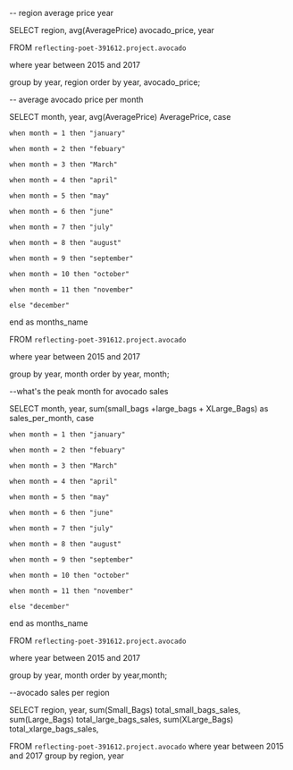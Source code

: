 -- region average price year

SELECT region, avg(AveragePrice) avocado_price, year

FROM `reflecting-poet-391612.project.avocado`

where year between 2015 and 2017

group by year, region 
order by year, avocado_price;

-- average avocado price per month

SELECT 
  month, year,
  avg(AveragePrice) AveragePrice,
  case
  
    when month = 1 then "january"
    
    when month = 2 then "febuary"
    
    when month = 3 then "March"
    
    when month = 4 then "april"
    
    when month = 5 then "may"
    
    when month = 6 then "june"
    
    when month = 7 then "july"
    
    when month = 8 then "august"
    
    when month = 9 then "september"
    
    when month = 10 then "october"
    
    when month = 11 then "november"
    
    else "december"
  end as months_name

FROM `reflecting-poet-391612.project.avocado` 

where year between 2015 and 2017

group by year, month
order by year, month;


--what's the peak month for avocado sales

SELECT 
  month, year,
  sum(small_bags +large_bags + XLarge_Bags) as sales_per_month,
  case
  
    when month = 1 then "january"
    
    when month = 2 then "febuary"
    
    when month = 3 then "March"
    
    when month = 4 then "april"
    
    when month = 5 then "may"
    
    when month = 6 then "june"
    
    when month = 7 then "july"
    
    when month = 8 then "august"
    
    when month = 9 then "september"
    
    when month = 10 then "october"
    
    when month = 11 then "november"
    
    else "december"
  
  end as months_name

FROM `reflecting-poet-391612.project.avocado` 

where year between 2015 and 2017

group by year, month
order by year,month;


--avocado sales per region

SELECT region, year, 
  sum(Small_Bags) total_small_bags_sales,
  sum(Large_Bags) total_large_bags_sales,
  sum(XLarge_Bags) total_xlarge_bags_sales,
  
FROM `reflecting-poet-391612.project.avocado`
where year between 2015 and 2017 
group by region, year
